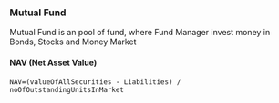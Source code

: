 ### Mutual Fund

Mutual Fund is an pool of fund, where Fund Manager invest money in Bonds, Stocks and Money Market

#### NAV (Net Asset Value)

```
NAV=(valueOfAllSecurities - Liabilities) / noOfOutstandingUnitsInMarket
```

